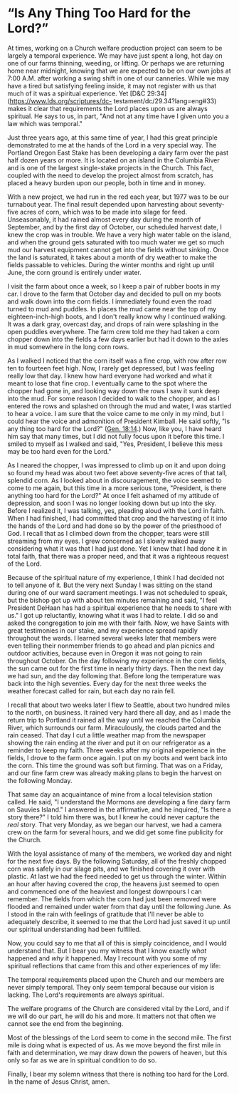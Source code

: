 # “Is Any Thing Too Hard for the Lord?”

At times, working on a Church welfare production project can seem to be
largely a temporal experience. We may have just spent a long, hot day on one
of our farms thinning, weeding, or lifting. Or perhaps we are returning home
near midnight, knowing that we are expected to be on our own jobs at 7:00 A.M.
after working a swing shift in one of our canneries. While we may have a tired
but satisfying feeling inside, it may not register with us that much of it was
a spiritual experience. Yet [D&amp;C 29:34](https://www.lds.org/scriptures/dc-
testament/dc/29.34?lang=eng#33) makes it clear that requirements the Lord
places upon us are always spiritual. He says to us, in part, "And not at any
time have I given unto you a law which was temporal."

Just three years ago, at this same time of year, I had this great principle
demonstrated to me at the hands of the Lord in a very special way. The
Portland Oregon East Stake has been developing a dairy farm over the past half
dozen years or more. It is located on an island in the Columbia River and is
one of the largest single-stake projects in the Church. This fact, coupled
with the need to develop the project almost from scratch, has placed a heavy
burden upon our people, both in time and in money.

With a new project, we had run in the red each year, but 1977 was to be our
turnabout year. The final result depended upon harvesting about seventy-five
acres of corn, which was to be made into silage for feed. Unseasonably, it had
rained almost every day during the month of September, and by the first day of
October, our scheduled harvest date, I knew the crop was in trouble. We have a
very high water table on the island, and when the ground gets saturated with
too much water we get so much mud our harvest equipment cannot get into the
fields without sinking. Once the land is saturated, it takes about a month of
dry weather to make the fields passable to vehicles. During the winter months
and right up until June, the corn ground is entirely under water.

I visit the farm about once a week, so I keep a pair of rubber boots in my
car. I drove to the farm that October day and decided to pull on my boots and
walk down into the corn fields. I immediately found even the road turned to
mud and puddles. In places the mud came near the top of my eighteen-inch-high
boots, and I don't really know why I continued walking. It was a dark gray,
overcast day, and drops of rain were splashing in the open puddles everywhere.
The farm crew told me they had taken a corn chopper down into the fields a few
days earlier but had it down to the axles in mud somewhere in the long corn
rows.

As I walked I noticed that the corn itself was a fine crop, with row after row
ten to fourteen feet high. Now, I rarely get depressed, but I was feeling
really low that day. I knew how hard everyone had worked and what it meant to
lose that fine crop. I eventually came to the spot where the chopper had gone
in, and looking way down the rows I saw it sunk deep into the mud. For some
reason I decided to walk to the chopper, and as I entered the rows and
splashed on through the mud and water, I was startled to hear a voice. I am
sure that the voice came to me only in my mind, but I could hear the voice and
admonition of President Kimball. He said softly, "Is any thing too hard for
the Lord?" ([Gen.
18:14](https://www.lds.org/scriptures/ot/gen/18.14?lang=eng#13).) Now, like
you, I have heard him say that many times, but I did not fully focus upon it
before this time. I smiled to myself as I walked and said, "Yes, President, I
believe this mess may be too hard even for the Lord."

As I neared the chopper, I was impressed to climb up on it and upon doing so
found my head was about two feet above seventy-five acres of that tall,
splendid corn. As I looked about in discouragement, the voice seemed to come
to me again, but this time in a more serious tone, "President, is there
anything too hard for the Lord?" At once I felt ashamed of my attitude of
depression, and soon I was no longer looking down but up into the sky. Before
I realized it, I was talking, yes, pleading aloud with the Lord in faith. When
I had finished, I had committed that crop and the harvesting of it into the
hands of the Lord and had done so by the power of the priesthood of God. I
recall that as I climbed down from the chopper, tears were still streaming
from my eyes. I grew concerned as I slowly walked away considering what it was
that I had just done. Yet I knew that I had done it in total faith, that there
was a proper need, and that it was a righteous request of the Lord.

Because of the spiritual nature of my experience, I think I had decided not to
tell anyone of it. But the very next Sunday I was sitting on the stand during
one of our ward sacrament meetings. I was not scheduled to speak, but the
bishop got up with about ten minutes remaining and said, "I feel President
DeHaan has had a spiritual experience that he needs to share with us." I got
up reluctantly, knowing what it was I had to relate. I did so and asked the
congregation to join me with their faith. Now, we have Saints with great
testimonies in our stake, and my experience spread rapidly throughout the
wards. I learned several weeks later that members were even telling their
nonmember friends to go ahead and plan picnics and outdoor activities, because
even in Oregon it was not going to rain throughout October. On the day
following my experience in the corn fields, the sun came out for the first
time in nearly thirty days. Then the next day we had sun, and the day
following that. Before long the temperature was back into the high seventies.
Every day for the next three weeks the weather forecast called for rain, but
each day no rain fell.

I recall that about two weeks later I flew to Seattle, about two hundred miles
to the north, on business. It rained very hard there all day, and as I made
the return trip to Portland it rained all the way until we reached the
Columbia River, which surrounds our farm. Miraculously, the clouds parted and
the rain ceased. That day I cut a little weather map from the newspaper
showing the rain ending at the river and put it on our refrigerator as a
reminder to keep my faith. Three weeks after my original experience in the
fields, I drove to the farm once again. I put on my boots and went back into
the corn. This time the ground was soft but firming. That was on a Friday, and
our fine farm crew was already making plans to begin the harvest on the
following Monday.

That same day an acquaintance of mine from a local television station called.
He said, "I understand the Mormons are developing a fine dairy farm on Sauvies
Island." I answered in the affirmative, and he inquired, "Is there a story
there?" I told him there was, but I knew he could never capture the _real_
story. That very Monday, as we began our harvest, we had a camera crew on the
farm for several hours, and we did get some fine publicity for the Church.

With the loyal assistance of many of the members, we worked day and night for
the next five days. By the following Saturday, all of the freshly chopped corn
was safely in our silage pits, and we finished covering it over with plastic.
At last we had the feed needed to get us through the winter. Within an hour
after having covered the crop, the heavens just seemed to open and commenced
one of the heaviest and longest downpours I can remember. The fields from
which the corn had just been removed were flooded and remained under water
from that day until the following June. As I stood in the rain with feelings
of gratitude that I'll never be able to adequately describe, it seemed to me
that the Lord had just saved it up until our spiritual understanding had been
fulfilled.

Now, you could say to me that all of this is simply coincidence, and I would
understand that. But I bear you my witness that I know exactly _what_ happened
and _why_ it happened. May I recount with you some of my spiritual reflections
that came from this and other experiences of my life:

The temporal requirements placed upon the Church and our members are never
simply temporal. They only seem temporal because our vision is lacking. The
Lord's requirements are always spiritual.

The welfare programs of the Church are considered vital by the Lord, and if we
will do our part, he will do his and more. It matters not that often we cannot
see the end from the beginning.

Most of the blessings of the Lord seem to come in the second mile. The first
mile is doing what is expected of us. As we move beyond the first mile in
faith and determination, we may draw down the powers of heaven, but this only
so far as we are in spiritual condition to do so.

Finally, I bear my solemn witness that there is nothing too hard for the Lord.
In the name of Jesus Christ, amen.

